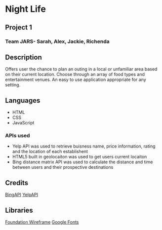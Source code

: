 # Night Life
## Project 1
### Team JARS- Sarah, Alex, Jackie, Richenda
## Description
Offers user the chance to plan an outing in a local or unfamiliar area based on their current location. Choose through an array of food types and entertainment venues. An easy to use application appropriate for any setting.
## Languages
- HTML
- CSS
- JavaScript
### APIs used
- Yelp API was used to retrieve buisness name, price information, rating and the location of each establishent
- HTML5 built in geolocaiton was used to get users current locaiton
- Bing distance matrix API was used to calculate the distance and time between users and their prospective destinations
## Credits
[BingAPI](https://docs.microsoft.com/en-us/bingmaps/rest-services/routes/calculate-a-distance-matrix?redirectedfrom=MSDN)
[YelpAPI](https://rapidapi.com/blog/yelp-fusion-api-profile-pull-local-business-data/)
## Libraries
[Foundation Wireframe](https://get.foundation/develop/getting-started.html)
[Google Fonts](https://fonts.google.com/)